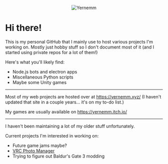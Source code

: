 <p align="center">
  <img style="width=50%;" src="https://yernemm.github.io/images/yernemmtext2.png" alt="Yernemm" ></img>
</p>

# Hi there!

This is my personal GitHub that I mainly use to host various projects I'm working on. Mostly just hobby stuff so I don't document most of it (and I started using private repos for a lot of them!)

Here's what you'll likely find:
* Node.js bots and electron apps
* Miscellaneous Python scripts
* Maybe some Unity games

---

Most of my web projects are hosted over at https://yernemm.xyz/ (I haven't updated that site in a couple years... it's on my to-do list.)

My games are usually available on https://yernemm.itch.io/ 

--- 

I haven't been maintaining a lot of my older stuff unfortunately.

Current projects I'm interested in working on:
* Future game jams maybe?
* [VRC Photo Manager](https://github.com/Yernemm/VRC-Photo-Manager)
* Trying to figure out Baldur's Gate 3 modding

